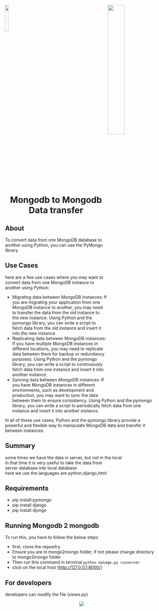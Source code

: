 <img align="right" width="33%" src="https://vivifyassets.s3.ap-south-1.amazonaws.com/lifeeazy-logo1.png">

<img  width="15%" src = "https://user-images.githubusercontent.com/92718918/225281321-22416455-e553-4981-a355-b59d2750331c.jpg">

<h1 align="center">Mongodb to Mongodb <br> Data transfer</h1>
 
## About
To convert data from one MongoDB database to another using Python, you can use the PyMongo library.


## Use Cases

 here are a few use cases where you may want to convert data from one MongoDB instance to another using Python:
- Migrating data between MongoDB instances: If you are migrating your application from one MongoDB instance to another, you may need to transfer the data from the old instance to the new instance. Using Python and the pymongo library, you can write a script to fetch data from the old instance and insert it into the new instance.
- Replicating data between MongoDB instances: If you have multiple MongoDB instances in different locations, you may need to replicate data between them for backup or redundancy purposes. Using Python and the pymongo library, you can write a script to continuously fetch data from one instance and insert it into another instance.
- Syncing data between MongoDB instances: If you have MongoDB instances in different environments, such as development and production, you may want to sync the data between them to ensure consistency. Using Python and the pymongo library, you can write a script to periodically fetch data from one instance and insert it into another instance.

In all of these use cases, Python and the pymongo library provide a powerful and flexible way to manipulate MongoDB data and transfer it between instances.


## Summary
 some times we have the data in server, but not in the local <br />in that 
 time it is very useful to take the data from <br /> server 
 database into local database <br /> here we use the languages are python,django,html


## Requirements 
- pip install pymongo
- pip install django
- pip install djongo


## Running Mongodb 2 mongodb
To run this, you have to follow the below steps
- first, clone the repositry
- Ensure you are in mongo2mongo folder, if not please change directory to mongo2mongo folder
- Then run this command in terminal `python manage.py runserver`
- click on the local host (http://127.0.0.1:8000/)

## For developers
developers can modify the file (views.py)

<p align="center">
<img src="https://vivifyassets.s3.ap-south-1.amazonaws.com/cropped-vivify_login.png" margin_left="100"/>
 </p>
